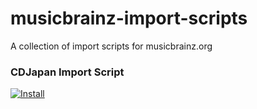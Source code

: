 # musicbrainz-import-scripts
A collection of import scripts for musicbrainz.org

### CDJapan Import Script

[![Install](https://raw.github.com/jerone/UserScripts/master/_resources/Install-button.png)](https://raw.github.com/k-joel/musicbrainz-import-scripts/master/Testing-cdjapan-musicbrainz-import.user.js)